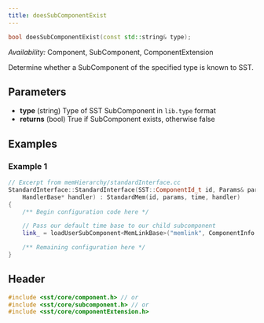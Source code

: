 ```yaml
---
title: doesSubComponentExist
---
```

<!---
SAND202X-XXXX X
Source: location of source document if any
--->
```cpp
bool doesSubComponentExist(const std::string& type);
```
*Availability:* Component, SubComponent, ComponentExtension

Determine whether a SubComponent of the specified type is known to SST.

## Parameters
* **type** (string) Type of SST SubComponent in `lib.type` format
* **returns** (bool) True if SubComponent exists, otherwise false

## Examples

<!--- SOURCE_CODE: sst-elements/src/sst/elements/memHierarchy/standardInterface.cc --->
### Example 1
```cpp
// Excerpt from memHierarchy/standardInterface.cc
StandardInterface::StandardInterface(SST::ComponentId_t id, Params& params, TimeConverter* time,
    HandlerBase* handler) : StandardMem(id, params, time, handler)
{
    /** Begin configuration code here */

    // Pass our default time base to our child subcomponent
    link_ = loadUserSubComponent<MemLinkBase>("memlink", ComponentInfo::SHARE_NONE, getDefaultTimeBase());

    /** Remaining configuration here */
}
```

## Header
```cpp
#include <sst/core/component.h> // or
#include <sst/core/subcomponent.h> // or
#include <sst/core/componentExtension.h>
```